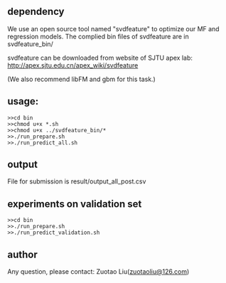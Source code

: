 ## dependency 

We use an open source tool named "svdfeature" to optimize our MF and regression models.
The complied bin files of svdfeature are in svdfeature_bin/ 

svdfeature can be downloaded from website of SJTU apex lab:  http://apex.sjtu.edu.cn/apex_wiki/svdfeature

(We also recommend libFM and gbm for this task.)

## usage:
    >>cd bin
    >>chmod u+x *.sh
    >>chmod u+x ../svdfeature_bin/*
    >>./run_prepare.sh
    >>./run_predict_all.sh

## output

File for submission is result/output_all_post.csv 

## experiments on validation set
    >>cd bin
    >>./run_prepare.sh
    >>./run_predict_validation.sh

## author

Any question, please contact:  Zuotao Liu(zuotaoliu@126.com)
  
